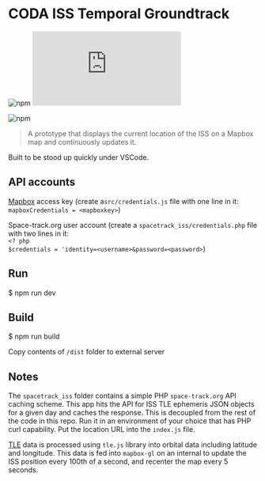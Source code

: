 CODA ISS Temporal Groundtrack
===========
![npm](https://img.shields.io/npm/v/mapbox-gl?label=mapbox-gl&style=flat-square&logo=webpack)
![npm](https://img.shields.io/npm/v/tle.js?label=tle.js&style=flat-square&logo=webpack)

![npm](https://img.shields.io/badge/dependencies-up--to--date-green?style=flat-square&logo=npm&color=success)

> A prototype that displays the current location of the ISS on a Mapbox map and continuously updates it.

Built to be stood up quickly under VSCode.

## API accounts
[Mapbox](https://www.mapbox.com/) access key (create a`src/credentials.js` file with one line in it: `mapboxCredentials = <mapboxkey>`)

Space-track.org user account (create a `spacetrack_iss/credentials.php` file with two lines in it:  
`<? php`  
`$credentials = 'identity=<username>&password=<password>`)

## Run
$ npm run dev

## Build
$ npm run build

Copy contents of `/dist` folder to external server

## Notes
The `spacetrack_iss` folder contains a simple PHP `space-track.org` API caching scheme. This app hits the API for ISS TLE ephemeris JSON objects for a given day and caches the response. This is decoupled from the rest of the code in this repo. Run it in an environment of your choice that has PHP curl capability. Put the location URL into the `index.js` file.

[TLE](https://en.wikipedia.org/wiki/Two-line_element_set) data is processed using `tle.js` library into orbital data including latitude and longitude. This data is fed into `mapbox-gl` on an internal to update the ISS position every 100th of a second, and recenter the map every 5 seconds. 